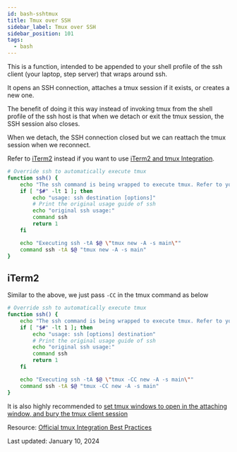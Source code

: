 ```yaml
---
id: bash-sshtmux
title: Tmux over SSH
sidebar_label: Tmux over SSH
sidebar_position: 101
tags:
  - bash
---
```


This is a function, intended to be appended to your shell profile of the ssh client (your laptop, step server) that wraps around ssh.

It opens an SSH connection, attaches a tmux session if it exists, or creates a new one.

The benefit of doing it this way instead of invoking tmux from the shell profile of the ssh host is that when we detach or exit the tmux session, the SSH session also closes.

When we detach, the SSH connection closed but we can reattach the tmux session when we reconnect.

Refer to [iTerm2](#iterm2) instead if you want to use [iTerm2 and tmux Integration](https://gitlab.com/gnachman/iterm2/-/wikis/TmuxIntegration).

```bash
# Override ssh to automatically execute tmux
function ssh() {
    echo "The ssh command is being wrapped to execute tmux. Refer to your shell profile."
    if [ "$#" -lt 1 ]; then
        echo "usage: ssh destination [options]"
        # Print the original usage guide of ssh
        echo "original ssh usage:"
        command ssh
        return 1
    fi

    echo "Executing ssh -tA $@ \"tmux new -A -s main\""
    command ssh -tA $@ "tmux new -A -s main"
}
```

## iTerm2

Similar to the above, we just pass `-CC` in the tmux command as below

```bash
# Override ssh to automatically execute tmux
function ssh() {
    echo "The ssh command is being wrapped to execute tmux. Refer to your shell profile."
    if [ "$#" -lt 1 ]; then
        echo "usage: ssh [options] destination"
        # Print the original usage guide of ssh
        echo "original ssh usage:"
        command ssh
        return 1
    fi

    echo "Executing ssh -tA $@ \"tmux -CC new -A -s main\""
    command ssh -tA $@ "tmux -CC new -A -s main"
}
```

It is also highly recommended to [set tmux windows to open in the attaching window, and bury the tmux client session](https://gitlab.com/gnachman/iterm2/-/wikis/tmux-Integration-Best-Practices#what-other-settings-are-relevant)

Resource: [Official tmux Integration Best Practices](https://gitlab.com/gnachman/iterm2/-/wikis/tmux-Integration-Best-Practices)

Last updated: January 10, 2024
